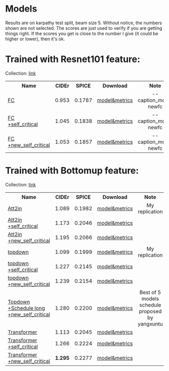 # Models

Results are on karpathy test split, beam size 5. Without notice, the numbers shown are not selected. The scores are just used to verify if you are getting things right. If the scores you get is close to the number I give (it could be higher or lower), then it's ok.

# Trained with Resnet101 feature:

Collection: [link](https://drive.google.com/open?id=0B7fNdx_jAqhtcXp0aFlWSnJmb0k)

<table><tbody>
<!-- START TABLE -->
<!-- TABLE HEADER -->
<th valign="bottom">Name</th>
<th valign="bottom">CIDEr</th>
<th valign="bottom">SPICE</th>
<th valign="bottom">Download</th>
<th valign="bottom">Note</th>
<!-- TABLE BODY -->
 <tr><td align="left"><a href="configs/fc.yml">FC</a></td>
<td align="center">0.953</td>
<td align="center">0.1787</td>
<td align="center"><a href="https://drive.google.com/open?id=1AG8Tulna7gan6OgmYul0QhxONDBGcdun">model&metrics</a></td>
<td align="center">--caption_model newfc</td>
</tr>
 <tr><td align="left"><a href="configs/fc_rl.yml">FC<br>+self_critical</a></td>
<td align="center">1.045</td>
<td align="center">0.1838</td>
<td align="center"><a href="https://drive.google.com/open?id=1MA-9ByDNPXis2jKG0K0Z-cF_yZz7znBc">model&metrics</a></td>
<td align="center">--caption_model newfc</td>
</tr>
 <tr><td align="left"><a href="configs/fc_nsc.yml">FC<br>+new_self_critical</a></td>
<td align="center">1.053</td>
<td align="center">0.1857</td>
<td align="center"><a href="https://drive.google.com/open?id=1OsB_jLDorJnzKz6xsOfk1n493P3hwOP0">model&metrics</a></td>
<td align="center">--caption_model newfc</td>
</tr>
</tbody></table>

# Trained with Bottomup feature:

Collection: [link](https://drive.google.com/open?id=1-RNak8qLUR5LqfItY6OenbRl8sdwODng)

<table><tbody>
<!-- START TABLE -->
<!-- TABLE HEADER -->
<th valign="bottom">Name</th>
<th valign="bottom">CIDEr</th>
<th valign="bottom">SPICE</th>
<th valign="bottom">Download</th>
<th valign="bottom">Note</th>
<!-- TABLE BODY -->
 <tr><td align="left"><a href="configs/a2i2.yml">Att2in</a></td>
<td align="center">1.089</td>
<td align="center">0.1982</td>
<td align="center"><a href="https://drive.google.com/open?id=1jO9bSocC93n1vBZmZVaASWc_jJ1VKZUq">model&metrics</a></td>
<td align="center">My replication</td>
</tr>
 <tr><td align="left"><a href="configs/a2i2_sc.yml">Att2in<br>+self_critical</a></td>
<td align="center">1.173</td>
<td align="center">0.2046</td>
<td align="center"><a href="https://drive.google.com/open?id=1aI7hYUmgRLksI1wvN9-895GMHz4yStHz">model&metrics</a></td>
<td align="center"></td>
</tr>
 <tr><td align="left"><a href="configs/a2i2_nsc.yml">Att2in<br>+new_self_critical</a></td>
<td align="center">1.195</td>
<td align="center">0.2066</td>
<td align="center"><a href="https://drive.google.com/open?id=1BkxLPL4SuQ_qFa-4fN96u23iTFWw-iXX">model&metrics</a></td>
<td align="center"></td>
</tr>
 <tr><td align="left"><a href="configs/topdown.yml">topdown</a></td>
<td align="center">1.099</td>
<td align="center">0.1999</td>
<td align="center"><a href="https://drive.google.com/open?id=14w8YXrjxSAi5D4Adx8jgfg4geQ8XS8wH">model&metrics</a></td>
<td align="center">My replication</td>
</tr>
 <tr><td align="left"><a href="configs/topdown_sc.yml">topdown<br>+self_critical</a></td>
<td align="center">1.227</td>
<td align="center">0.2145</td>
<td align="center"><a href="https://drive.google.com/open?id=1QdCigVWdDKTbUe3_HQFEGkAsv9XIkKkE">model&metrics</a></td>
<td align="center"></td>
</tr>
 <tr><td align="left"><a href="configs/topdown_nsc.yml">topdown<br>+new_self_critical</a></td>
<td align="center">1.239</td>
<td align="center">0.2154</td>
<td align="center"><a href="https://drive.google.com/open?id=1cgoywxAdzHtIF2C6zNnIA7G2wjol_ybf">model&metrics</a></td>
<td align="center"></td>
</tr>
 <tr><td align="left"><a href="configs/td_long_nsc.yml">Topdown<br>+Schedule long<br>+new_self_critical</a></td>
<td align="center">1.280</td>
<td align="center">0.2200</td>
<td align="center"><a href="https://drive.google.com/open?id=1bCDmf4JCM79f5Lqp6MAn1ap4b3NJ5Gis">model&metrics</a></td>
<td align="center">Best of 5 models<br>schedule proposed by yangxuntu</td>
</tr>
 <tr><td align="left"><a href="configs/transformer.yml">Transformer</a></td>
<td align="center">1.113</td>
<td align="center">0.2045</td>
<td align="center"><a href="https://drive.google.com/open?id=10Q5GJ2jZFCexD71rY9gg886Aasuaup8O">model&metrics</a></td>
<td align="center"></td>
</tr>
 <tr><td align="left"><a href="configs/transformer_sc.yml">Transformer<br>+self_critical</a></td>
<td align="center">1.266</td>
<td align="center">0.2224</td>
<td align="center"><a href="https://drive.google.com/open?id=12iKJJSIGrzFth_dJXqcXy-_IjAU0I3DC">model&metrics</a></td>
<td align="center"></td>
</tr>
 <tr><td align="left"><a href="configs/transformer_nsc.yml">Transformer<br>+new_self_critical</a></td>
<td align="center"><b>1.295</b></td>
<td align="center">0.2277</td>
<td align="center"><a href="https://drive.google.com/open?id=1sJDqetTVOnei6Prgvl_4vkvrYlKlc-ka">model&metrics</a></td>
<td align="center"></td>
</tr>
</tbody></table>